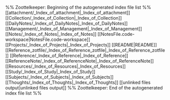 %% Zoottelkeeper: Beginning of the autogenerated index file list  %%
 [[attachment/_Index_of_attachment|_Index_of_attachment]]
 [[Collection/_Index_of_Collection|_Index_of_Collection]]
 [[DailyNotes/_Index_of_DailyNotes|_Index_of_DailyNotes]]
 [[Management/_Index_of_Management|_Index_of_Management]]
 [[Notes/_Index_of_Notes|_Index_of_Notes]]
 [[NotesFile.code-workspace|NotesFile.code-workspace]]
 [[Projects/_Index_of_Projects|_Index_of_Projects]]
 [[README|README]]
 [[Reference_zotfile/_Index_of_Reference_zotfile|_Index_of_Reference_zotfile]]
 [[Reference/_Index_of_Reference|_Index_of_Reference]]
 [[ReferenceNote/_Index_of_ReferenceNote|_Index_of_ReferenceNote]]
 [[Resources/_Index_of_Resources|_Index_of_Resources]]
 [[Study/_Index_of_Study|_Index_of_Study]]
 [[Subjects/_Index_of_Subjects|_Index_of_Subjects]]
 [[Thoughts/_Index_of_Thoughts|_Index_of_Thoughts]]
 [[unlinked files output|unlinked files output]]
%% Zoottelkeeper: End of the autogenerated index file list  %%
